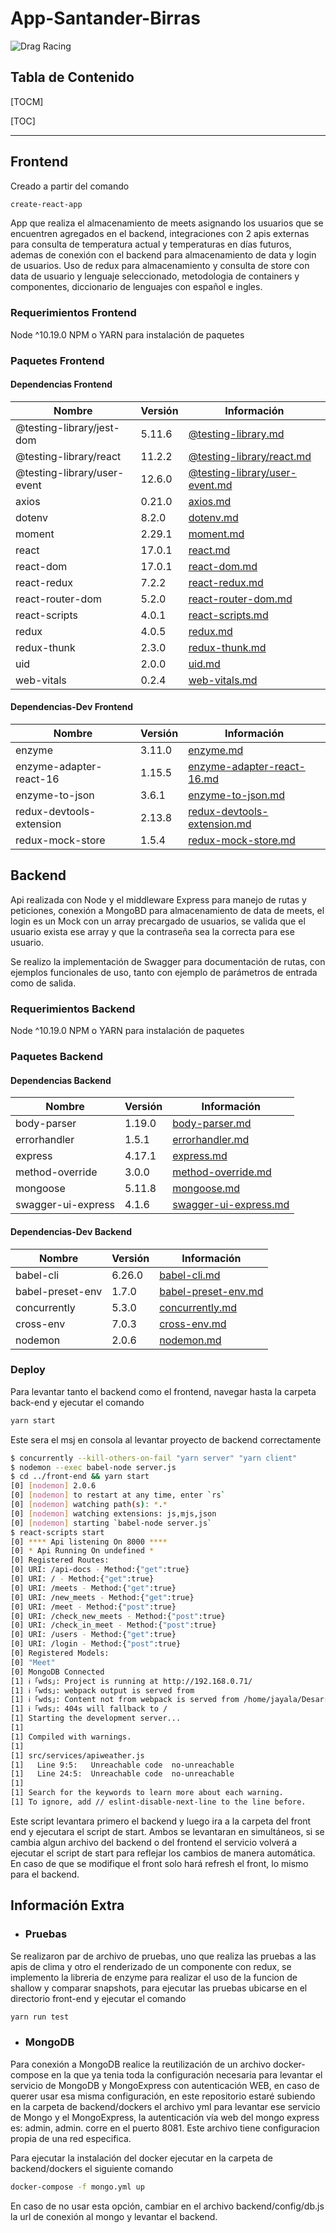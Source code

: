 # App-Santander-Birras

![Drag Racing](https://www.santander.com.ar/banco/contenthandler/!ut/p/digest!XzWpHd4WWNGJyUWtkUvndg/dav/fs-type1/themes/SRP9Theme/images/layout/logo/santander.png)

## Tabla de Contenido

[TOCM]

[TOC]

---

## Frontend

Creado a partir del comando

```bash
create-react-app
```

App que realiza el almacenamiento de meets asignando los usuarios que se encuentren agregados en el backend, integraciones con 2 apis externas para consulta de temperatura actual y temperaturas en días futuros, ademas de conexión con el backend para almacenamiento de data y login de usuarios. Uso de redux para almacenamiento y consulta de store con data de usuario y lenguaje seleccionado, metodologia de containers y componentes, diccionario de lenguajes con español e ingles.

### Requerimientos Frontend

Node ^10.19.0
NPM o YARN para instalación de paquetes

### Paquetes Frontend

#### Dependencias Frontend

|Nombre|Versión|Información|
|------|-------|-----------|
|@testing-library/jest-dom|5.11.6| [@testing-library.md](https://github.com/testing-library/jest-dom/blob/master/README.md) |
|@testing-library/react|11.2.2| [@testing-library/react.md](https://github.com/testing-library/react-testing-library/blob/master/README.md) |
|@testing-library/user-event|12.6.0| [@testing-library/user-event.md](https://github.com/testing-library/user-event/blob/master/README.md) |
|axios|0.21.0| [axios.md](https://github.com/axios/axios/blob/master/README.md) |
|dotenv|8.2.0| [dotenv.md](https://github.com/motdotla/dotenv/blob/master/README.md) |
|moment|2.29.1| [moment.md](https://github.com/moment/moment/blob/develop/README.md) |
|react|17.0.1| [react.md](https://github.com/facebook/react/blob/master/README.md) |
|react-dom|17.0.1| [react-dom.md](https://github.com/facebook/react/blob/master/README.md) |
|react-redux|7.2.2| [react-redux.md](https://github.com/reduxjs/react-redux/blob/master/README.md) |
|react-router-dom|5.2.0| [react-router-dom.md](https://github.com/ReactTraining/react-router/blob/master/README.md) |
|react-scripts|4.0.1| [react-scripts.md](https://github.com/facebook/create-react-app/blob/master/README.md) |
|redux|4.0.5| [redux.md](https://github.com/reduxjs/redux/blob/master/README.md) |
|redux-thunk|2.3.0| [redux-thunk.md](https://github.com/reduxjs/redux-thunk/blob/master/README.md) |
|uid|2.0.0|[uid.md](https://github.com/lukeed/uid) |
|web-vitals|0.2.4| [web-vitals.md](https://github.com/GoogleChrome/web-vitals/blob/master/README.md) |

#### Dependencias-Dev Frontend

|Nombre|Versión|Información|
|------|-------|-----------|
|enzyme|3.11.0| [enzyme.md](https://github.com/enzymejs/enzyme/blob/master/README.md) |
|enzyme-adapter-react-16|1.15.5| [enzyme-adapter-react-16.md](https://github.com/enzymejs/enzyme/blob/master/README.md) |
|enzyme-to-json|3.6.1| [enzyme-to-json.md](https://github.com/adriantoine/enzyme-to-json/blob/master/README.md) |
|redux-devtools-extension|2.13.8| [redux-devtools-extension.md](https://github.com/zalmoxisus/redux-devtools-extension/blob/master/README.md) |
|redux-mock-store|1.5.4| [redux-mock-store.md](https://github.com/reduxjs/redux-mock-store/blob/master/README.md) |

## Backend

Api realizada con Node y el middleware Express para manejo de rutas y peticiones, conexión a MongoBD para almacenamiento de data de meets, el login es un Mock con un array precargado de usuarios, se valida que el usuario exista ese array y que la contraseña sea la correcta para ese usuario.

Se realizo la implementación de Swagger para documentación de rutas, con ejemplos funcionales de uso, tanto con ejemplo de parámetros de entrada como de salida.

### Requerimientos Backend

Node ^10.19.0
NPM o YARN para instalación de paquetes

### Paquetes Backend

#### Dependencias Backend

|Nombre|Versión|Información|
|------|-------|-----------|
|body-parser|1.19.0| [body-parser.md](https://github.com/expressjs/body-parser/blob/master/README.md) |
|errorhandler|1.5.1| [errorhandler.md](https://github.com/expressjs/errorhandler/blob/master/README.md) |
|express|4.17.1| [express.md](https://github.com/expressjs/express/blob/master/Readme.md) |
|method-override|3.0.0| [method-override.md](https://github.com/expressjs/method-override/blob/master/README.md) |
|mongoose|5.11.8| [mongoose.md](https://github.com/Automattic/mongoose/blob/master/README.md) |
|swagger-ui-express|4.1.6| [swagger-ui-express.md](https://github.com/scottie1984/swagger-ui-express/blob/master/README.md) |

#### Dependencias-Dev Backend

|Nombre|Versión|Información|
|------|-------|-----------|
|babel-cli|6.26.0| [babel-cli.md](https://github.com/babel/babel/blob/main/README.md) |
|babel-preset-env|1.7.0| [babel-preset-env.md](https://github.com/babel/babel/blob/main/README.md) |
|concurrently|5.3.0| [concurrently.md](https://github.com/kimmobrunfeldt/concurrently/blob/master/README.md) |
|cross-env|7.0.3| [cross-env.md](https://github.com/kentcdodds/cross-env/blob/master/README.md) |
|nodemon|2.0.6| [nodemon.md](https://github.com/remy/nodemon/blob/master/README.md) |

### Deploy

Para levantar tanto el backend como el frontend, navegar hasta la carpeta back-end y ejecutar el comando

```bash
yarn start
```

Este sera el msj en consola al levantar proyecto de backend correctamente

```bash
$ concurrently --kill-others-on-fail "yarn server" "yarn client"
$ nodemon --exec babel-node server.js
$ cd ../front-end && yarn start
[0] [nodemon] 2.0.6
[0] [nodemon] to restart at any time, enter `rs`
[0] [nodemon] watching path(s): *.*
[0] [nodemon] watching extensions: js,mjs,json
[0] [nodemon] starting `babel-node server.js`
$ react-scripts start
[0] **** Api listening On 8000 ****
[0] * Api Running On undefined *
[0] Registered Routes:
[0] URI: /api-docs - Method:{"get":true}
[0] URI: / - Method:{"get":true}
[0] URI: /meets - Method:{"get":true}
[0] URI: /new_meets - Method:{"get":true}
[0] URI: /meet - Method:{"post":true}
[0] URI: /check_new_meets - Method:{"post":true}
[0] URI: /check_in_meet - Method:{"post":true}
[0] URI: /users - Method:{"get":true}
[0] URI: /login - Method:{"post":true}
[0] Registered Models:
[0] "Meet"
[0] MongoDB Connected
[1] ℹ ｢wds｣: Project is running at http://192.168.0.71/
[1] ℹ ｢wds｣: webpack output is served from 
[1] ℹ ｢wds｣: Content not from webpack is served from /home/jayala/Desarrollo/AppSantander/front-end/public
[1] ℹ ｢wds｣: 404s will fallback to /
[1] Starting the development server...
[1] 
[1] Compiled with warnings.
[1] 
[1] src/services/apiweather.js
[1]   Line 9:5:   Unreachable code  no-unreachable
[1]   Line 24:5:  Unreachable code  no-unreachable
[1] 
[1] Search for the keywords to learn more about each warning.
[1] To ignore, add // eslint-disable-next-line to the line before.
```

Este script levantara primero el backend y luego ira a la carpeta del front end y ejecutara el script de start. Ambos se levantaran en simultáneos, si se cambia algun archivo del backend o del frontend el servicio volverá a ejecutar el script de start para reflejar los cambios de manera automática. En caso de que se modifique el front solo hará refresh el front, lo mismo para el backend.

## Información Extra

* ### Pruebas

Se realizaron par de archivo de pruebas, uno que realiza las pruebas a las apis de clima y otro el renderizado de un componente con redux, se implemento la libreria de enzyme para realizar el uso de la funcion de shallow y comparar snapshots, para ejecutar las pruebas ubicarse en el directorio front-end y ejecutar el comando

```bash
yarn run test
```

* ### MongoDB

Para conexión a MongoDB realice la reutilización de un archivo docker-compose en la que ya tenia toda la configuración necesaria para levantar el servicio de MongoDB y MongoExpress con autenticación WEB, en caso de querer usar esa misma configuración, en este repositorio estaré subiendo en la carpeta de backend/dockers el archivo yml para levantar ese servicio de Mongo y el MongoExpress, la autenticación vía web del mongo express es: admin, admin. corre en el puerto 8081. Este archivo tiene configuracion propia de una red especifica.

Para ejecutar la instalación del docker ejecutar en la carpeta de backend/dockers el siguiente comando

```bash
docker-compose -f mongo.yml up
```

En caso de no usar esta opción, cambiar en el archivo backend/config/db.js la url de conexión al mongo y levantar el backend.
